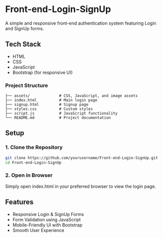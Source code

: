# Front-end-Login-SignUp
A simple and responsive front-end authentication system featuring Login and SignUp forms.

## Tech Stack
- HTML
- CSS
- JavaScript
- Bootstrap (for responsive UI)
### Project Structure
```Front-end-Login-SignUp/
├── assets/             # CSS, JavaScript, and image assets
├── index.html          # Main login page
├── signup.html         # Signup page
├── styles.css          # Custom styles
├── script.js           # JavaScript functionality
└── README.md           # Project documentation
```
## Setup
### 1. Clone the Repository
```bash
git clone https://github.com/yourusername/Front-end-Login-SignUp.git
cd Front-end-Login-SignUp
```
### 2. Open in Browser
Simply open index.html in your preferred browser to view the login page.

## Features
- Responsive Login & SignUp Forms
- Form Validation using JavaScript
- Mobile-Friendly UI with Bootstrap
- Smooth User Experience
